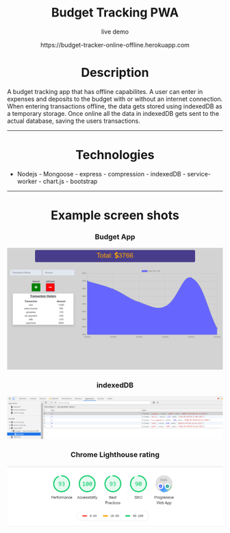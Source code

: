
<h1 align="center">Budget Tracking PWA</h1>
<p align="center">live demo</p>
<p href="https://budget-tracker-online-offline.herokuapp.com" align="center">https://budget-tracker-online-offline.herokuapp.com</p>

<h1 align="center">Description</h1>
A budget tracking app that has offline capabilites. A user can enter in expenses and deposits to the budget with or without an internet connection. When entering transactions offline, the data gets stored using indexedDB as a temporary storage. Once online all the data in indexedDB gets sent to the actual database, saving the users transactions.

________________________________________________________________________________________________________________________________________

<h1 align="center">Technologies</h1>

 - Nodejs - Mongoose - express - compression - indexedDB - service-worker - chart.js - bootstrap

________________________________________________________________________________________________________________________________________

<h1 align="center">Example screen shots</h1>

<h3 align="center">Budget App</h3>

![Example profile](/public/assets/READMEimages/app.png)  

<h3 align="center">indexedDB</h3>

![Example profile](/public/assets/READMEimages/indexedDB.png)  

<h3 align="center">Chrome Lighthouse rating</h3>

![Example profile](/public/assets/READMEimages/lighthouse.png)  


